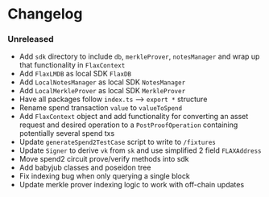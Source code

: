 # Changelog

### Unreleased

- Add `sdk` directory to include `db`, `merkleProver`, `notesManager` and wrap up that functionality in `FlaxContext`
- Add `FlaxLMDB` as local SDK `FlaxDB`
- Add `LocalNotesManager` as local SDK `NotesManager`
- Add `LocalMerkleProver` as local SDK `MerkleProver`
- Have all packages follow `index.ts` --> `export *` structure
- Rename spend transaction `value` to `valueToSpend`
- Add `FlaxContext` object and add functionality for converting an asset request and desired operation to a `PostProofOperation` containing potentially several spend txs
- Update `generateSpend2TestCase` script to write to `/fixtures`
- Update `Signer` to derive `vk` from `sk` and use simplified 2 field `FLAXAddress`
- Move spend2 circuit prove/verify methods into sdk
- Add babyjub classes and poseidon tree
- Fix indexing bug when only querying a single block
- Update merkle prover indexing logic to work with off-chain updates